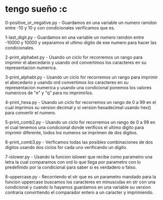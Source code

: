 # tengo sueño :c

0-positive_or_negative.py - Guardamos en una variable un numero ramdon entre -10 y 10 y con condicionales verificamos que es.

1-last_digit.py - Guardamos en una variable un numero ramdon entre -10000 y 10000 y separamos el ultimo digito de ese numero para hacer las condicionales.

2-print_alphabet.py - Usando un ciclo for recorremos un rango para imprimir el abecedario y usando ord convertimos los caracteres en su representacion numerica.

3-print_alphabt.py - Usando un ciclo for recorremos un rango para imprimir el abecedario y usando ord convertimos los caracteres en su representacion numerica y usando una condicional ponemos los valores numericos de "e" y "q" para no imprimirlos.

4-print_hexa.py - Usando un ciclo for recorremos un rango de 0 a 99 en el cual imprimos su version decimal y si version hexadecimal usando hex() para convertir el numero.

5-print_comb2.py - Usando un ciclo for recorremos un rango de 0 a 99 en el cual tenemos una condicional donde verificos el ultimo digito para imprimir diferente, todos los numeros se imprimen de dos digitos.

6-print_comb3.py - Verficamos todas las posibles combinaciones de dos digitos usando dos ciclos for cada uno verificando un digito.

7-islower.py - Usando la funcion islower que recibe como parametro una letra la cual comparamos con ord lo que llega por parametro con lo predefinido por la condicional para saber si es verdadero o falso.

8-uppercase.py - Recorriendo el str que es un parametro mandado para la funcion uppercase buscamos los caracteres en minusculas en str con una condicional y cuando lo hayamos guardamos en una variable su version contraria convirtiendo el comparador entero a un caracter y imprimiendo.